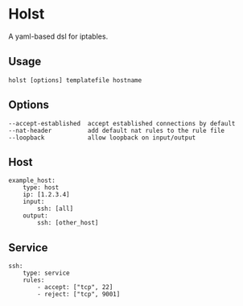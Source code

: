 # Holst

A yaml-based dsl for iptables.

## Usage

    holst [options] templatefile hostname

## Options

    --accept-established  accept established connections by default
    --nat-header          add default nat rules to the rule file
    --loopback            allow loopback on input/output

## Host

    example_host:
        type: host
        ip: [1.2.3.4]
        input:
            ssh: [all]
        output:
            ssh: [other_host]

## Service

    ssh:
        type: service
        rules:
            - accept: ["tcp", 22]
            - reject: ["tcp", 9001]
